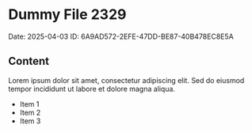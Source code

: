 # Dummy File 2329

Date: 2025-04-03
ID: 6A9AD572-2EFE-47DD-BE87-40B478EC8E5A

## Content

Lorem ipsum dolor sit amet, consectetur adipiscing elit.
Sed do eiusmod tempor incididunt ut labore et dolore magna aliqua.

* Item 1
* Item 2
* Item 3
